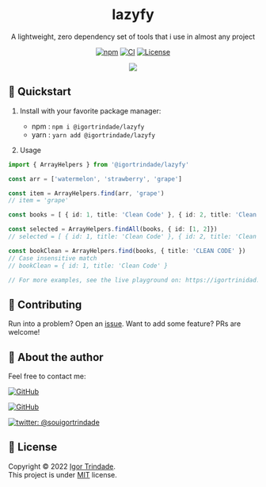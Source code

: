 <h1 align="center">lazyfy</h1>
<p align="center">A lightweight, zero dependency set of tools that i use in almost any project</p>

<p align="center">
  <a href="https://www.npmjs.com/package/@igortrindade/lazyfy"><img alt="npm" src="https://img.shields.io/github/package-json/v/igortrinidad/lazyfy?style=flat&color=orange" /></a>
  <a href="https://github.com/igortrinidad/lazyfy/actions/workflows/npm-publish-github-packages.yml"><img alt="CI" src="https://img.shields.io/github/workflow/status/igortrinidad/lazyfy/Build,%20release%20version%20and%20changelog%20and%20publish%20to%20NPM?label=ci&logo=github"></a>
  <a href="https://github.com/igortrinidad/lazyfy/tree/HEAD/LICENSE"><img alt="License" src="https://img.shields.io/github/license/igortrinidad/lazyfy?style=flat&color=blue" /></a>
</p>

<p align="center">
  <a href="https://igortrinidad.github.io/lazyfy/" alt="@igortrindade/lazyfy docs" >
    <img src="https://img.shields.io/badge/DOCS-LIVE%20PLAYGROUND%20-blueviolet?style=for-the-badge&logo=read-the-docs&logoColor=white" />
  </a>
</p>

## 🚀 Quickstart

1. Install with your favorite package manager:
   - npm : `npm i @igortrindade/lazyfy`
   - yarn : `yarn add @igortrindade/lazyfy`

2. Usage
```ts
import { ArrayHelpers } from '@igortrindade/lazyfy'

const arr = ['watermelon', 'strawberry', 'grape']

const item = ArrayHelpers.find(arr, 'grape')
// item = 'grape'

const books = [ { id: 1, title: 'Clean Code' }, { id: 2, title: 'Clean Archtecture' }, { id: 3, title: 'Refactoring' }]

const selected = ArrayHelpers.findAll(books, { id: [1, 2]})
// selected = [ { id: 1, title: 'Clean Code' }, { id: 2, title: 'Clean Archtecture' }]

const bookClean = ArrayHelpers.find(books, { title: 'CLEAN CODE' })
// Case insensitive match
// bookClean = { id: 1, title: 'Clean Code' }

// For more examples, see the live playground on: https://igortrinidad.github.io/lazyfy/

```


## 🤝 Contributing

Run into a problem? Open an [issue](https://github.com/igortrinidad/lazyfy/issues/new/choose).
Want to add some feature? PRs are welcome!

## 👤 About the author

Feel free to contact me: 

[![GitHub](https://img.shields.io/badge/MY-PORTFOLIO%20-blueviolet?style=for-the-badge&logo=read-the-docs&logoColor=white)](https://igortrindade.dev)

[![GitHub](https://img.shields.io/badge/github-%23121011.svg?style=for-the-badge&logo=github&logoColor=white)](https://github.com/igortrinidad)

[![twitter: @souigortrindade](https://img.shields.io/twitter/follow/souigortrindade?style=social)](https://twitter.com/souigortrindade)

## 📝 License

Copyright © 2022 [Igor Trindade](https://github.com/igortrinidad).  
This project is under [MIT](https://github.com/igortrinidad/lazyfy/blob/main/LICENCE) license.